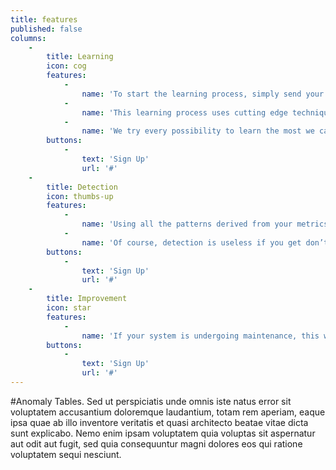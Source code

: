 ```yaml
---
title: features
published: false
columns:
    -
        title: Learning
        icon: cog
        features:
            -
                name: 'To start the learning process, simply send your metrics to Anomaly. Our algorithms will start learning from your data and never stop, becoming ever more accurate over time. At first the system will notice simple patterns, such as minimums and maximums. Over time, it will start detecting much more complex patterns, such as trends, correlation, and much more.'
            -
                name: 'This learning process uses cutting edge techniques such as machine learning, supervised learning, neural networks, and pattern recognition, as well as our own mathematical models.'
            -
                name: 'We try every possibility to learn the most we can about your metrics. We transform each metric into many others through smoothing, aggregating, and other techniques, and try to learn from them. We even compare transformed metrics against each other, creating trillions or even quadrillions of possibilities.'
        buttons:
            -
                text: 'Sign Up'
                url: '#'
    -
        title: Detection
        icon: thumbs-up
        features:
            -
                name: 'Using all the patterns derived from your metrics, we can detect unusual behaviors. We watch every data point you send us in real time, and if anything unusual is triggered, we send an alert. The learning mechanism allows the detection process to become more or less flexible to anomalies, depending on how many times our forecasts are validated. When the predictions are often correct, the detection is very strict in triggering alerts. However, if the prediction is correct less often, more flexibility for deviation is allowed before an alert is generated.'
            -
                name: 'Of course, detection is useless if you get don’t receive the information, or you get it too late. That’s why we notify you by email, text message, or using other alerting services such as PagerDuty. Alerts are a difficult subject; they need to be easy to understand in order to take quick action. We work hard to deliver understandable alerts in plain English.'
        buttons:
            -
                text: 'Sign Up'
                url: '#'
    -
        title: Improvement
        icon: star
        features:
            -
                name: 'If your system is undergoing maintenance, this will be detected as an anomaly. But is it really an anomaly? Technically yes, but from your point of view, it isn’t. Anomaly needs to be told when an anomaly is detected correctly or not. It will learn from your feedback and take it into account in future detections. Similarly, the system might find patterns that aren’t relevant to you, such as coincidences, incorrect trends or correlations that don’t make sense. When you get a false alert simply tell us what to do in the future. The more you tell Anomaly about what you need, the more accurate it will become.'
        buttons:
            -
                text: 'Sign Up'
                url: '#'
---
```


#Anomaly Tables.
Sed ut perspiciatis unde omnis iste natus error sit voluptatem accusantium doloremque laudantium, totam rem aperiam,
eaque ipsa quae ab illo inventore veritatis et quasi architecto beatae vitae dicta sunt explicabo. Nemo enim ipsam
voluptatem quia voluptas sit aspernatur aut odit aut fugit, sed quia consequuntur magni dolores eos qui ratione
voluptatem sequi nesciunt.
